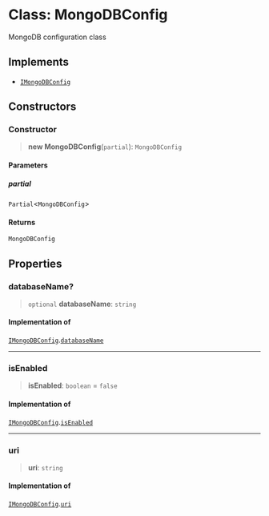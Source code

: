 # Class: MongoDBConfig

MongoDB configuration class

## Implements

- [`IMongoDBConfig`](/libraries/common-infrastructure/Interface.IMongoDBConfig.md)

## Constructors

<a id="constructor"></a>

### Constructor

> **new MongoDBConfig**(`partial`): `MongoDBConfig`

#### Parameters

##### partial

`Partial`\<`MongoDBConfig`\>

#### Returns

`MongoDBConfig`

## Properties

<a id="databasename"></a>

### databaseName?

> `optional` **databaseName**: `string`

#### Implementation of

[`IMongoDBConfig`](/libraries/common-infrastructure/Interface.IMongoDBConfig.md).[`databaseName`](/libraries/common-infrastructure/Interface.IMongoDBConfig.md#databasename)

---

<a id="isenabled"></a>

### isEnabled

> **isEnabled**: `boolean` = `false`

#### Implementation of

[`IMongoDBConfig`](/libraries/common-infrastructure/Interface.IMongoDBConfig.md).[`isEnabled`](/libraries/common-infrastructure/Interface.IMongoDBConfig.md#isenabled)

---

<a id="uri"></a>

### uri

> **uri**: `string`

#### Implementation of

[`IMongoDBConfig`](/libraries/common-infrastructure/Interface.IMongoDBConfig.md).[`uri`](/libraries/common-infrastructure/Interface.IMongoDBConfig.md#uri)
